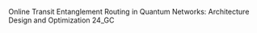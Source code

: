 Online Transit Entanglement Routing in Quantum Networks: Architecture Design and Optimization
24_GC
